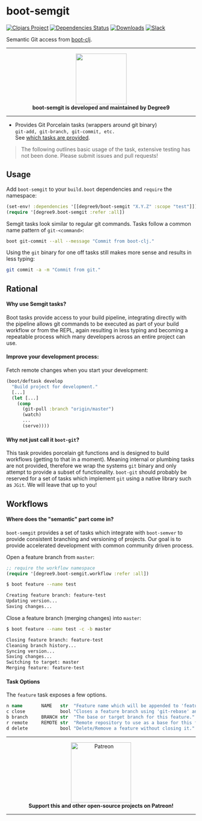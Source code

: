 # boot-semgit
[![Clojars Project][clojars-badge]][clojars]
[![Dependencies Status][deps-badge]][deps]
[![Downloads][downloads-badge]][downloads]
[![Slack][slack-badge]][slack]

Semantic Git access from [boot-clj][1].

---

<p align="center">
  <a href="https://degree9.io" align="center">
    <img width="135" src="http://degree9.io/images/degree9.png">
  </a>
  <br>
  <b>boot-semgit is developed and maintained by Degree9</b>
</p>

---

* Provides Git Porcelain tasks (wrappers around git binary)  
  `git-add, git-branch, git-commit, etc.`  
  See [which tasks are provided][1].

> The following outlines basic usage of the task, extensive testing has not been done.
> Please submit issues and pull requests!

## Usage

Add `boot-semgit` to your `build.boot` dependencies and `require` the namespace:

```clj
(set-env! :dependencies '[[degree9/boot-semgit "X.Y.Z" :scope "test"]])
(require '[degree9.boot-semgit :refer :all])
```

Semgit tasks look similar to regular git commands. Tasks follow a common name pattern of `git-<command>`:

```bash
boot git-commit --all --message "Commit from boot-clj."
```

Using the `git` binary for one off tasks still makes more sense and results in less typing:

```bash
git commit -a -m "Commit from git."
```

## Rational

#### Why use Semgit tasks?

Boot tasks provide access to your build pipeline, integrating directly with the pipeline allows git commands to be executed as part of your build workflow or from the REPL, again resulting in less typing and becoming a repeatable process which many developers across an entire project can use.

#### Improve your development process:

Fetch remote changes when you start your development:

```clojure
(boot/deftask develop
  "Build project for development."
  [...]
  (let [...]
    (comp
      (git-pull :branch "origin/master")
      (watch)
      ...
      (serve))))
```

#### Why not just call it `boot-git`?

This task provides porcelain git functions and is designed to build workflows (getting to that in a moment).
Meaning internal or plumbing tasks are not provided, therefore we wrap the systems `git` binary and only attempt to provide a subset of functionality. `boot-git` should probably be reserved for a set of tasks which implement `git` using a native library such as `JGit`. We will leave that up to you!

## Workflows

#### Where does the "semantic" part come in?

`boot-semgit` provides a set of tasks which integrate with `boot-semver` to provide consistent
branching and versioning of projects. Our goal is to provide accelerated development with common community driven process.

Open a feature branch from `master`:
```clojure
;; require the workflow namespace
(require '[degree9.boot-semgit.workflow :refer :all])
```
```bash
$ boot feature --name test

Creating feature branch: feature-test
Updating version...
Saving changes...
```

Close a feature branch (merging changes) into `master`:
```bash
$ boot feature --name test -c -b master

Closing feature branch: feature-test
Cleaning branch history...
Syncing version...
Saving changes...
Switching to target: master
Merging feature: feature-test  
```

#### Task Options

The `feature` task exposes a few options.

```clojure
n name       NAME   str  "Feature name which will be appended to 'feature-'."
c close             bool "Closes a feature branch using 'git-rebase' and 'git-merge'."
b branch     BRANCH str  "The base or target branch for this feature."
r remote     REMOTE str  "Remote repository to use as a base for this feature."
d delete            bool "Delete/Remove a feature without closing it."
```

---

<p align="center">
  <a href="https://www.patreon.com/degree9" align="center">
    <img src="https://c5.patreon.com/external/logo/become_a_patron_button@2x.png" width="160" alt="Patreon">
  </a>
  <br>
  <b>Support this and other open-source projects on Patreon!</b>
</p>

---

[1]: https://github.com/degree9/boot-semgit/wiki/Porcelain-Tasks
[clojars-badge]: https://img.shields.io/clojars/v/degree9/boot-semgit.svg
[clojars]: https://clojars.org/degree9/boot-semgit
[deps-badge]: https://versions.deps.co/degree9/boot-semgit/status.svg
[deps]: https://versions.deps.co/degree9/boot-semgit
[downloads-badge]: https://versions.deps.co/degree9/boot-semgit/downloads.svg
[downloads]: https://versions.deps.co/degree9/boot-semgit
[slack-badge]: https://img.shields.io/badge/clojurians-degree9-%23e01563.svg?logo=slack&longCache=true
[slack]: https://clojurians.slack.com/channels/degree9/
